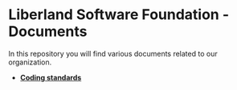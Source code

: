 # Liberland Software Foundation - Documents

In this repository you will find various documents related to our organization.

- [**Coding standards**](./CODING.md)
